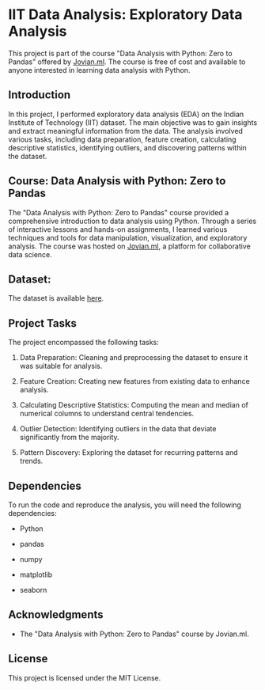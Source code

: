 # IIT Data Analysis: Exploratory Data Analysis

This project is part of the course "Data Analysis with Python: Zero to Pandas" offered by [Jovian.ml](https://jovian.com/). The course is free of cost and available to anyone interested in learning data analysis with Python.

## Introduction

In this project, I performed exploratory data analysis (EDA) on the Indian Institute of Technology (IIT) dataset. The main objective was to gain insights and extract meaningful information from the data. The analysis involved various tasks, including data preparation, feature creation, calculating descriptive statistics, identifying outliers, and discovering patterns within the dataset.

## Course: Data Analysis with Python: Zero to Pandas

The "Data Analysis with Python: Zero to Pandas" course provided a comprehensive introduction to data analysis using Python. Through a series of interactive lessons and hands-on assignments, I learned various techniques and tools for data manipulation, visualization, and exploratory analysis. The course was hosted on [Jovian.ml](https://jovian.com/), a platform for collaborative data science.

## Dataset:
The dataset is available [here](https://www.kaggle.com/datasets/goyaladi/iit-admissions-dataset).

## Project Tasks

The project encompassed the following tasks:

1. Data Preparation: Cleaning and preprocessing the dataset to ensure it was suitable for analysis.

2. Feature Creation: Creating new features from existing data to enhance analysis.

3. Calculating Descriptive Statistics: Computing the mean and median of numerical columns to understand central tendencies.

4. Outlier Detection: Identifying outliers in the data that deviate significantly from the majority.

5. Pattern Discovery: Exploring the dataset for recurring patterns and trends.

## Dependencies

To run the code and reproduce the analysis, you will need the following dependencies:

- Python

- pandas

- numpy

- matplotlib

- seaborn

## Acknowledgments
- The "Data Analysis with Python: Zero to Pandas" course by Jovian.ml.

## License
This project is licensed under the MIT License.
